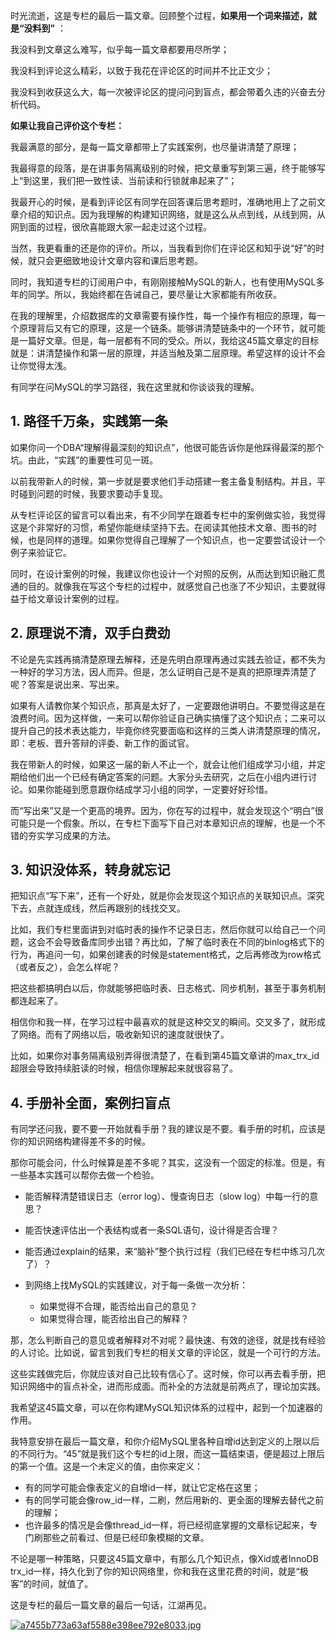 时光流逝，这是专栏的最后一篇文章。回顾整个过程，**如果用一个词来描述，就是“没料到”** ：

我没料到文章这么难写，似乎每一篇文章都要用尽所学；

我没料到评论这么精彩，以致于我花在评论区的时间并不比正文少；

我没料到收获这么大，每一次被评论区的提问问到盲点，都会带着久违的兴奋去分析代码。

**如果让我自己评价这个专栏：** 

我最满意的部分，是每一篇文章都带上了实践案例，也尽量讲清楚了原理；

我最得意的段落，是在讲事务隔离级别的时候，把文章重写到第三遍，终于能够写上“到这里，我们把一致性读、当前读和行锁就串起来了”；

我最开心的时候，是看到评论区有同学在回答课后思考题时，准确地用上了之前文章介绍的知识点。因为我理解的构建知识网络，就是这么从点到线，从线到网，从网到面的过程，很欣喜能跟大家一起走过这个过程。

当然，我更看重的还是你的评价。所以，当我看到你们在评论区和知乎说“好”的时候，就只会更细致地设计文章内容和课后思考题。

同时，我知道专栏的订阅用户中，有刚刚接触MySQL的新人，也有使用MySQL多年的同学。所以，我始终都在告诫自己，要尽量让大家都能有所收获。

在我的理解里，介绍数据库的文章需要有操作性，每一个操作有相应的原理，每一个原理背后又有它的原理，这是一个链条。能够讲清楚链条中的一个环节，就可能是一篇好文章。但是，每一层都有不同的受众。所以，我给这45篇文章定的目标就是：讲清楚操作和第一层的原理，并适当触及第二层原理。希望这样的设计不会让你觉得太浅。

有同学在问MySQL的学习路径，我在这里就和你谈谈我的理解。

## 1. 路径千万条，实践第一条 ##

如果你问一个DBA“理解得最深刻的知识点”，他很可能告诉你是他踩得最深的那个坑。由此，“实践”的重要性可见一斑。

以前我带新人的时候，第一步就是要求他们手动搭建一套主备复制结构。并且，平时碰到问题的时候，我要求要动手复现。

从专栏评论区的留言可以看出来，有不少同学在跟着专栏中的案例做实验，我觉得这是个非常好的习惯，希望你能继续坚持下去。在阅读其他技术文章、图书的时候，也是同样的道理。如果你觉得自己理解了一个知识点，也一定要尝试设计一个例子来验证它。

同时，在设计案例的时候，我建议你也设计一个对照的反例，从而达到知识融汇贯通的目的。就像我在写这个专栏的过程中，就感觉自己也涨了不少知识，主要就得益于给文章设计案例的过程。

## 2. 原理说不清，双手白费劲 ##

不论是先实践再搞清楚原理去解释，还是先明白原理再通过实践去验证，都不失为一种好的学习方法，因人而异。但是，怎么证明自己是不是真的把原理弄清楚了呢？答案是说出来、写出来。

如果有人请教你某个知识点，那真是太好了，一定要跟他讲明白。不要觉得这是在浪费时间。因为这样做，一来可以帮你验证自己确实搞懂了这个知识点；二来可以提升自己的技术表达能力，毕竟你终究要面临和这样的三类人讲清楚原理的情况，即：老板、晋升答辩的评委、新工作的面试官。

我在带新人的时候，如果这一届的新人不止一个，就会让他们组成学习小组，并定期给他们出一个已经有确定答案的问题。大家分头去研究，之后在小组内进行讨论。如果你能碰到愿意跟你结成学习小组的同学，一定要好好珍惜。

而“写出来”又是一个更高的境界。因为，你在写的过程中，就会发现这个“明白”很可能只是一个假象。所以，在专栏下面写下自己对本章知识点的理解，也是一个不错的夯实学习成果的方法。

## 3. 知识没体系，转身就忘记 ##

把知识点“写下来”，还有一个好处，就是你会发现这个知识点的关联知识点。深究下去，点就连成线，然后再跟别的线找交叉。

比如，我们专栏里面讲到对临时表的操作不记录日志，然后你就可以给自己一个问题，这会不会导致备库同步出错？再比如，了解了临时表在不同的binlog格式下的行为，再追问一句，如果创建表的时候是statement格式，之后再修改为row格式（或者反之），会怎么样呢？

把这些都搞明白以后，你就能够把临时表、日志格式、同步机制，甚至于事务机制都连起来了。

相信你和我一样，在学习过程中最喜欢的就是这种交叉的瞬间。交叉多了，就形成了网络。而有了网络以后，吸收新知识的速度就很快了。

比如，如果你对事务隔离级别弄得很清楚了，在看到第45篇文章讲的max\_trx\_id超限会导致持续脏读的时候，相信你理解起来就很容易了。

## 4. 手册补全面，案例扫盲点 ##

有同学还问我，要不要一开始就看手册？我的建议是不要。看手册的时机，应该是你的知识网络构建得差不多的时候。

那你可能会问，什么时候算是差不多呢？其实，这没有一个固定的标准。但是，有一些基本实践可以帮你去做一个检验。

 *  能否解释清楚错误日志（error log）、慢查询日志（slow log）中每一行的意思？
 *  能否快速评估出一个表结构或者一条SQL语句，设计得是否合理？
 *  能否通过explain的结果，来“脑补”整个执行过程（我们已经在专栏中练习几次了）？
 *  到网络上找MySQL的实践建议，对于每一条做一次分析：
    
     *  如果觉得不合理，能否给出自己的意见？
     *  如果觉得合理，能否给出自己的解释？

那，怎么判断自己的意见或者解释对不对呢？最快速、有效的途径，就是找有经验的人讨论。比如说，留言到我们专栏的相关文章的评论区，就是一个可行的方法。

这些实践做完后，你就应该对自己比较有信心了。这时候，你可以再去看手册，把知识网络中的盲点补全，进而形成面。而补全的方法就是前两点了，理论加实践。

我希望这45篇文章，可以在你构建MySQL知识体系的过程中，起到一个加速器的作用。

我特意安排在最后一篇文章，和你介绍MySQL里各种自增id达到定义的上限以后的不同行为。“45”就是我们这个专栏的id上限，而这一篇结束语，便是超过上限后的第一个值。这是一个未定义的值，由你来定义：

 *  有的同学可能会像表定义的自增id一样，就让它定格在这里；
 *  有的同学可能会像row\_id一样，二刷，然后用新的、更全面的理解去替代之前的理解；
 *  也许最多的情况是会像thread\_id一样，将已经彻底掌握的文章标记起来，专门刷那些之前看过、但是已经印象模糊的文章。

不论是哪一种策略，只要这45篇文章中，有那么几个知识点，像Xid或者InnoDB trx\_id一样，持久化到了你的知识网络里，你和我在这里花费的时间，就是“极客”的时间，就值了。

这是专栏的最后一篇文章的最后一句话，江湖再见。

[![a7455b773a63af5588e398ee792e8033.jpg][]][a7455b773a63af5588e398ee792e8033.jpg 1]


[a7455b773a63af5588e398ee792e8033.jpg]: https://static001.geekbang.org/resource/image/a7/33/a7455b773a63af5588e398ee792e8033.jpg
[a7455b773a63af5588e398ee792e8033.jpg 1]: http://lixbr66veiw63rtj.mikecrm.com/7IfMxSe